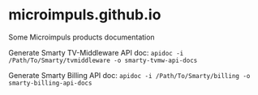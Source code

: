# microimpuls.github.io
Some Microimpuls products documentation

Generate Smarty TV-Middleware API doc:
``
    apidoc -i /Path/To/Smarty/tvmiddleware -o smarty-tvmw-api-docs
``

Generate Smarty Billing API doc:
``
    apidoc -i /Path/To/Smarty/billing -o smarty-billing-api-docs
``